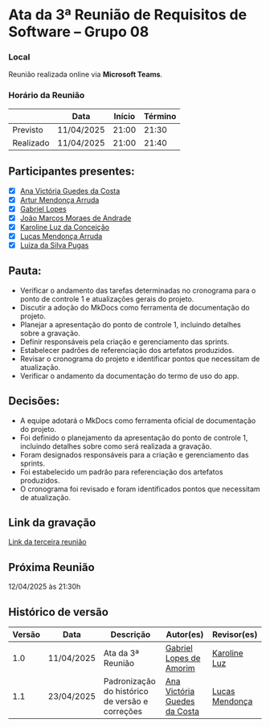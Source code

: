 # Ata da 3ª Reunião de Requisitos de Software – Grupo 08

### Local
Reunião realizada online via **Microsoft Teams**.

### Horário da Reunião
|          | Data       | Início| Término |
|----------|------------|-------|---------|
| Previsto | 11/04/2025 | 21:00 | 21:30   |
| Realizado| 11/04/2025 | 21:00 | 21:40   |

## Participantes presentes:
- [x] [Ana Victória Guedes da Costa](https://github.com/navicg)
- [x] [Artur Mendonça Arruda](https://github.com/ArtyMend07)
- [x] [Gabriel Lopes](https://github.com/BrzGab)
- [x] [João Marcos Moraes de Andrade](https://github.com/JJOAOMARCOSS)
- [x] [Karoline Luz da Conceição](https://github.com/KarolineLuz)
- [x] [Lucas Mendonça Arruda](https://github.com/lucasarruda9)
- [x] [Luiza da Silva Pugas](https://github.com/Luizaxx)

## Pauta:
* Verificar o andamento das tarefas determinadas no cronograma para o ponto de controle 1 e atualizações gerais do projeto.
* Discutir a adoção do MkDocs como ferramenta de documentação do projeto.
* Planejar a apresentação do ponto de controle 1, incluindo detalhes sobre a gravação.
* Definir responsáveis pela criação e gerenciamento das sprints.
* Estabelecer padrões de referenciação dos artefatos produzidos.
* Revisar o cronograma do projeto e identificar pontos que necessitam de atualização.
* Verificar o andamento da documentação do termo de uso do app.

## Decisões:
* A equipe adotará o MkDocs como ferramenta oficial de documentação do projeto.
* Foi definido o planejamento da apresentação do ponto de controle 1, incluindo detalhes sobre como será realizada a gravação.
* Foram designados responsáveis para a criação e gerenciamento das sprints.
* Foi estabelecido um padrão para referenciação dos artefatos produzidos.
* O cronograma foi revisado e foram identificados pontos que necessitam de atualização.

## Link da gravação
[Link da terceira reunião](https://www.youtube.com/watch?v=QyOagQC9pRs)

## Próxima Reunião
12/04/2025 às 21:30h

## Histórico de versão
| Versão | Data | Descrição | Autor(es) | Revisor(es) |
|--------|------|-----------|-----------|-------------|
| 1.0 | 11/04/2025 | Ata da 3ª Reunião | [Gabriel Lopes de Amorim](https://github.com/BrzGab) | [Karoline Luz](https://github.com/KarolineLuz) |
|1.1|  23/04/2025 |Padronização do histórico de versão e correções|[Ana Victória Guedes da Costa](https://github.com/navicg)| [Lucas Mendonça ](https://github.com/lucasarruda9) |

